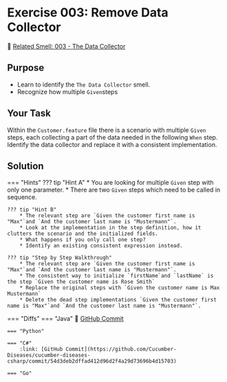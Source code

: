 # Exercise 003: Remove Data Collector
:link: [Related Smell: 003 - The Data Collector](/smells/003-data-collector)

## Purpose
* Learn to identify the `The Data Collector` smell.
* Recognize how multiple `Given`steps 

## Your Task
Within the `Customer.feature` file there is a scenario with multiple `Given` steps, each collecting a part of the data needed in the following `When` step. Identify the data collector and replace it with a consistent implementation.

## Solution

=== "Hints"
    ??? tip "Hint A"
        * You are looking for multiple `Given` step with only one parameter.
        * There are two `Given` steps which need to be called in sequence.

    ??? tip "Hint B"
        * The relevant step are `Given the customer first name is "Max"`and `And the customer last name is "Mustermann"`.
        * Look at the implementation in the step definition, how it clutters the scenario and the initialized fields.
        * What happens if you only call one step?
        * Identify an existing consistent expression instead.

    ??? tip "Step by Step Walkthrough"
        * The relevant step are `Given the customer first name is "Max"`and `And the customer last name is "Mustermann"`.
        * The consistent way to initialize `firstName`and `lastName` is the step `Given the customer name is Rose Smith`
        * Replace the original steps with `Given the customer name is Max Mustermann`
        * Delete the dead step implementations `Given the customer first name is "Max"`and `And the customer last name is "Mustermann"`.
    
=== "Diffs"
    === "Java"
        :link: [GitHub Commit](https://github.com/Cucumber-Diseases/cucumber-diseases-java/commit/80c149e2103d3015e72bae9ab54625aa984e2e57)
    
    === "Python"

    === "C#"
        :link: [GitHub Commit](https://github.com/Cucumber-Diseases/cucumber-diseases-csharp/commit/54d3deb2dffad412d96d2f4a29d73696b4d15703)

    === "Go"

